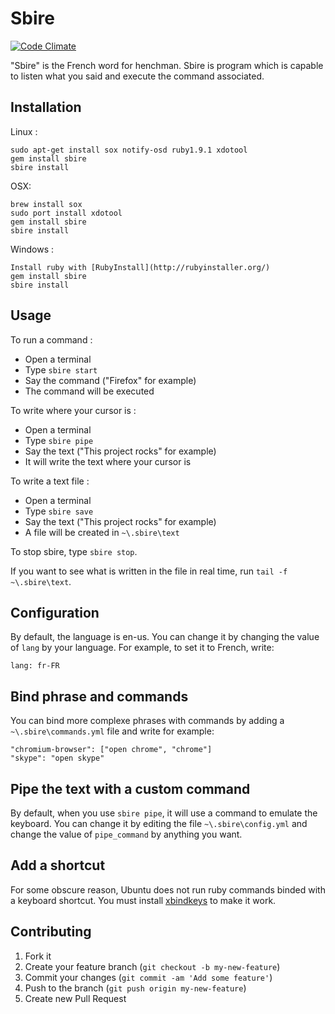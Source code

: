 # Sbire
[![Code Climate](https://codeclimate.com/github/GCorbel/sbire.png)](https://codeclimate.com/github/GCorbel/sbire)

"Sbire" is the French word for henchman. Sbire is program which is capable to listen what you said and execute the command associated.

## Installation

Linux :

    sudo apt-get install sox notify-osd ruby1.9.1 xdotool
    gem install sbire
    sbire install

OSX:

    brew install sox
    sudo port install xdotool
    gem install sbire
    sbire install

Windows :

    Install ruby with [RubyInstall](http://rubyinstaller.org/)
    gem install sbire
    sbire install

## Usage

To run a command :

  - Open a terminal
  - Type `sbire start`
  - Say the command ("Firefox" for example)
  - The command will be executed

To write where your cursor is :

  - Open a terminal
  - Type `sbire pipe`
  - Say the text ("This project rocks" for example)
  - It will write the text where your cursor is

To write a text file :

  - Open a terminal
  - Type `sbire save`
  - Say the text ("This project rocks" for example)
  - A file will be created in `~\.sbire\text`

To stop sbire, type `sbire stop`.

If you want to see what is written in the file in real time, run `tail -f ~\.sbire\text`.

## Configuration

By default, the language is en-us. You can change it by changing the value of `lang` by your language. For example, to set it to French, write:
```
lang: fr-FR
```

## Bind phrase and commands

You can bind more complexe phrases with commands by adding a `~\.sbire\commands.yml` file and write for example:
```
"chromium-browser": ["open chrome", "chrome"]
"skype": "open skype"
```

## Pipe the text with a custom command

By default, when you use `sbire pipe`, it will use a command to emulate the keyboard. You can change it by editing the file `~\.sbire\config.yml` and change the value of `pipe_command` by anything you want.

## Add a shortcut

For some obscure reason, Ubuntu does not run ruby commands binded with a keyboard shortcut. You must install [xbindkeys](http://doc.ubuntu-fr.org/xbindkeys) to make it work.

## Contributing

1. Fork it
2. Create your feature branch (`git checkout -b my-new-feature`)
3. Commit your changes (`git commit -am 'Add some feature'`)
4. Push to the branch (`git push origin my-new-feature`)
5. Create new Pull Request
